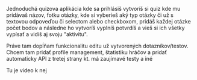 Jednoduchá quizova aplikácia kde sa prihlásiš vytvoríš si quiz kde mu pridávaš názov, fotku otázky, kde si vyberieš aký typ otázky či už s textovou odpoveďou či selectom alebo checkboxom, pridáš každej otázke počet bodov a následne ho vytvoríš vyplníš potvrdíš a vieš si ich všetky vypísať a vidíš aj svoju "aktivitu".

Práve tam dopĺňam funkcionalitu editu už vytvorených dotazníkov/testov. Chcem tam pridať profile management, štatistiku hráčov a pridať automaticky API z tretej strany kt. má zaujímavé testy a iné

Tu je video k nej
